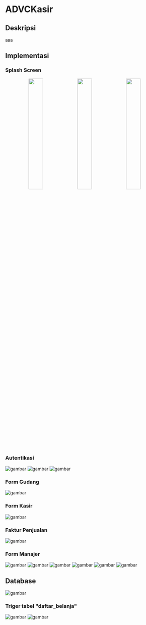 # ADVCKasir

## Deskripsi
aaa

## Implementasi

### Splash Screen

<p align="center">
<img src="https://user-images.githubusercontent.com/72149133/178625341-f4f42fb8-612d-4fd9-a360-0aca8d92fa79.png" style="width: 30%;">
<img src="https://user-images.githubusercontent.com/72149133/178625368-f32a3cf5-b30f-43fe-9259-4650e6839c46.png" style="width: 30%;">
<img src="https://user-images.githubusercontent.com/72149133/178625392-eeff871e-0a42-440b-91da-60138702f77c.png" style="width: 30%;">
</p>

### Autentikasi
![gambar](https://user-images.githubusercontent.com/72149133/178625475-fbb31dfb-142c-4fe2-a1c4-d6764c700bfa.png)
![gambar](https://user-images.githubusercontent.com/72149133/178625479-d8b43048-5fc3-4d50-b9fc-3297fed3f2a4.png)
![gambar](https://user-images.githubusercontent.com/72149133/178625489-554cf639-aafa-4993-94e8-715037a42895.png)

### Form Gudang
![gambar](https://user-images.githubusercontent.com/72149133/178625531-80864e02-29e6-4218-9399-60e5829654e6.png)

### Form Kasir
![gambar](https://user-images.githubusercontent.com/72149133/178625547-5806cb75-b1b7-47eb-a4f0-43f5d1b62a4a.png)

### Faktur Penjualan
![gambar](https://user-images.githubusercontent.com/72149133/178625634-34c4f9a9-749d-4b58-87ba-de662239612f.png)

### Form Manajer
![gambar](https://user-images.githubusercontent.com/72149133/178625668-621137a6-0fca-40cb-9955-8ab863813260.png)
![gambar](https://user-images.githubusercontent.com/72149133/178625673-006a0b35-5fd0-484f-9759-0a88a1bb967c.png)
![gambar](https://user-images.githubusercontent.com/72149133/178625681-722f838b-fcf3-4cef-beb1-f7fe9434c1ff.png)
![gambar](https://user-images.githubusercontent.com/72149133/178625684-6f3af73e-0a8e-47a3-9973-02562e5f33d2.png)
![gambar](https://user-images.githubusercontent.com/72149133/178625690-da9f91af-83c3-40b7-80ad-36d42da2265b.png)
![gambar](https://user-images.githubusercontent.com/72149133/178625694-09739f12-9722-4005-beb1-b0e170920e84.png)


## Database
![gambar](https://user-images.githubusercontent.com/72149133/178625741-6814266a-b757-4912-8609-d4c6d2f6fea9.png)
### Triger tabel "daftar_belanja"
![gambar](https://user-images.githubusercontent.com/72149133/178625824-e0bef581-0f9f-45cb-82f4-70c51dd174fe.png)
![gambar](https://user-images.githubusercontent.com/72149133/178625834-59537d25-ce21-4abb-b75a-4298e898908f.png)
